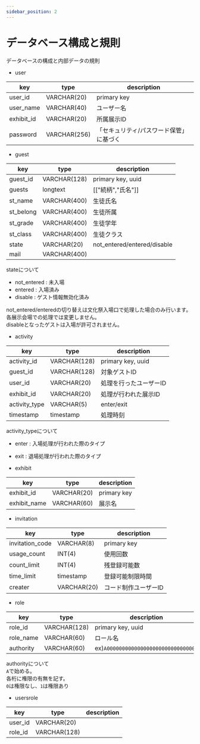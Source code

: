 ```yaml
---
sidebar_position: 2
---
```


# データベース構成と規則
データベースの構成と内部データの規則
- user  

|key|type|description|
|----|----|----|
|user_id|VARCHAR(20)|primary key|
|user_name|VARCHAR(40)|ユーザー名|
|exhibit_id|VARCHAR(20)|所属展示ID|
|password|VARCHAR(256)|「セキュリティ/パスワード保管」に基づく|

- guest

|key|type|description|
|----|----|----|
|guest_id|VARCHAR(128)|primary key, uuid|
|guests|longtext|[["続柄","氏名"]]|
|st_name|VARCHAR(400)|生徒氏名|
|st_belong|VARCHAR(400)|生徒所属|
|st_grade|VARCHAR(400)|生徒学年|
|st_class|VARCHAR(400)|生徒クラス|
|state|VARCHAR(20)|not_entered/entered/disable|
|mail|VARCHAR(400)||

stateについて
- not_entered : 未入場
- entered : 入場済み
- disable : ゲスト情報無効化済み

not_entered/enteredの切り替えは文化祭入場口で処理した場合のみ行います。  
各展示会場での処理では変更しません。  
disableとなったゲストは入場が許可されません。

- activity

|key|type|description|
|----|----|----|
|activity_id|VARCHAR(128)|primary key, uuid|
|guest_id|VARCHAR(128)|対象ゲストID|
|user_id|VARCHAR(20)|処理を行ったユーザーID|
|exhibit_id|VARCHAR(20)|処理が行われた展示ID|
|activity_type|VARCHAR(5)|enter/exit|
|timestamp|timestamp|処理時刻|

activity_typeについて
- enter : 入場処理が行われた際のタイプ
- exit : 退場処理が行われた際のタイプ

- exhibit
 
|key|type|description|
|----|----|----|
|exhibit_id|VARCHAR(20)|primary key|
|exhibit_name|VARCHAR(60)|展示名|

- invitation

|key|type|description|
|----|----|----|
|invitation_code|VARCHAR(8)|primary key|
|usage_count|INT(4)|使用回数|
|count_limit|INT(4)|残登録可能数|
|time_limit|timestamp|登録可能制限時間|
|creater|VARCHAR(20)|コード制作ユーザーID|

- role

|key|type|description|
|----|----|----|
|role_id|VARCHAR(128)|primary key, uuid|
|role_name|VARCHAR(60)|ロール名|
|authority|VARCHAR(60)|ex)``A000000000000000000000000000000``|

authorityについて  
`A`で始める。  
各桁に権限の有無を記す。  
`0`は権限なし、`1`は権限あり

- usersrole

|key|type|description|
|----|----|----|
|user_id|VARCHAR(20)||
|role_id|VARCHAR(128)||
